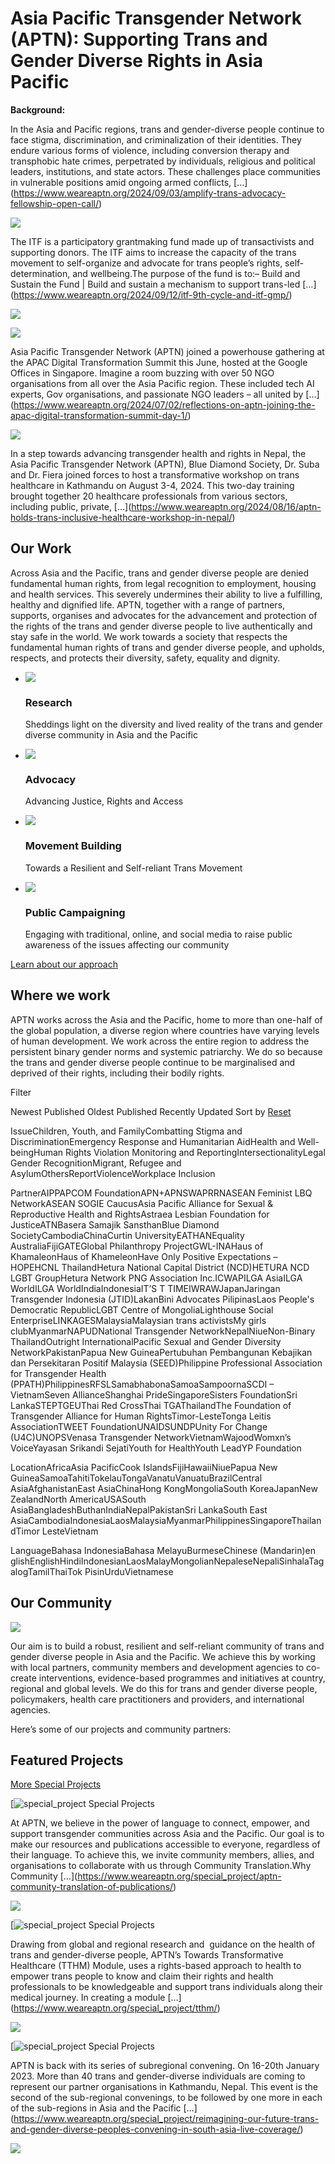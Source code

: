 # Asia Pacific Transgender Network (APTN): Supporting Trans and Gender Diverse Rights in Asia Pacific

**Background:**

In the Asia and Pacific regions, trans and gender-diverse people continue to face stigma, discrimination, and criminalization of their identities. They endure various forms of violence, including conversion therapy and transphobic hate crimes, perpetrated by individuals, religious and political leaders, institutions, and state actors. These challenges place communities in vulnerable positions amid ongoing armed conflicts, \[…](https://www.weareaptn.org/2024/09/03/amplify-trans-advocacy-fellowship-open-call/)

[![](https://i0.wp.com/www.weareaptn.org/wp-content/uploads/2024/09/ITF-9-cycle-1725011182194.jpeg?fit=800%2C800&quality=89&ssl=1)](https://www.weareaptn.org/2024/09/12/itf-9th-cycle-and-itf-gmp/)

The ITF is a participatory grantmaking fund made up of transactivists and supporting donors. The ITF aims to increase the capacity of the trans movement to self-organize and advocate for trans people’s rights, self-determination, and wellbeing.The purpose of the fund is to:– Build and Sustain the Fund | Build and sustain a mechanism to support trans-led \[…](https://www.weareaptn.org/2024/09/12/itf-9th-cycle-and-itf-gmp/)

[![](https://i0.wp.com/www.weareaptn.org/wp-content/uploads/2023/09/TTHM.gif?resize=640%2C123&ssl=1)](https://www.weareaptn.org/special_project/tthm/)

[![](https://i0.wp.com/www.weareaptn.org/wp-content/uploads/2024/07/APTN-Joins-APAC-2.png?fit=1080%2C1080&quality=80&ssl=1)](https://www.weareaptn.org/2024/07/02/reflections-on-aptn-joining-the-apac-digital-transformation-summit-day-1/)

Asia Pacific Transgender Network (APTN) joined a powerhouse gathering at the APAC Digital Transformation Summit this June, hosted at the Google Offices in Singapore. Imagine a room buzzing with over 50 NGO organisations from all over the Asia Pacific region. These included tech AI experts, Gov organisations, and passionate NGO leaders – all united by \[…](https://www.weareaptn.org/2024/07/02/reflections-on-aptn-joining-the-apac-digital-transformation-summit-day-1/)

[![](https://i0.wp.com/www.weareaptn.org/wp-content/uploads/2024/08/Towards-Transformative-Healthcare-Nepal.png?fit=1080%2C1080&quality=80&ssl=1)](https://www.weareaptn.org/2024/08/16/aptn-holds-trans-inclusive-healthcare-workshop-in-nepal/)

In a step towards advancing transgender health and rights in Nepal, the Asia Pacific Transgender Network (APTN), Blue Diamond Society, Dr. Suba and Dr. Fiera joined forces to host a transformative workshop on trans healthcare in Kathmandu on August 3-4, 2024. This two-day training brought together 20 healthcare professionals from various sectors, including public, private, \[…](https://www.weareaptn.org/2024/08/16/aptn-holds-trans-inclusive-healthcare-workshop-in-nepal/)

## Our Work

Across Asia and the Pacific, trans and gender diverse people are denied fundamental human rights, from legal recognition to employment, housing and health services. This severely undermines their ability to live a fulfilling, healthy and dignified life. APTN, together with a range of partners, supports, organises and advocates for the advancement and protection of the rights of the trans and gender diverse people to live authentically and stay safe in the world. We work towards a society that respects the fundamental human rights of trans and gender diverse people, and upholds, respects, and protects their diversity, safety, equality and dignity.

-   ![](https://www.weareaptn.org/wp-content/mu-plugins/aptn-utilities/assets/icons/research.svg)

    ### Research

    Sheddings light on the diversity and lived reality of the trans and gender diverse community in Asia and the Pacific

-   ![](https://www.weareaptn.org/wp-content/mu-plugins/aptn-utilities/assets/icons/advocacy.svg)

    ### Advocacy

    Advancing Justice, Rights and Access

-   ![](https://www.weareaptn.org/wp-content/mu-plugins/aptn-utilities/assets/icons/capacity.svg)

    ### **Movement B**uilding

    Towards a Resilient and Self-reliant Trans Movement

-   ![](https://www.weareaptn.org/wp-content/mu-plugins/aptn-utilities/assets/icons/campaigning.svg)

    ### Public Campaigning

    Engaging with traditional, online, and social media to raise public awareness of the issues affecting our community

[Learn about our approach](https://www.weareaptn.org/about/our-approach/)

## Where we work

APTN works across the Asia and the Pacific, home to more than one-half of the global population, a diverse region where countries have varying levels of human development. We work across the entire region to address the persistent binary gender norms and systemic patriarchy. We do so because the trans and gender diverse people continue to be marginalised and deprived of their rights, including their bodily rights.

Filter

Newest Published Oldest Published Recently Updated Sort by [Reset](#)

IssueChildren, Youth, and FamilyCombatting Stigma and DiscriminationEmergency Response and Humanitarian AidHealth and Well-beingHuman Rights Violation Monitoring and ReportingIntersectionalityLegal Gender RecognitionMigrant, Refugee and AsylumOthersReportViolenceWorkplace Inclusion

PartnerAIPPAPCOM FoundationAPN+APNSWAPRRNASEAN Feminist LBQ NetworkASEAN SOGIE CaucusAsia Pacific Alliance for Sexual & Reproductive Health and RightsAstraea Lesbian Foundation for JusticeATNBasera Samajik SansthanBlue Diamond SocietyCambodiaChinaCurtin UniversityEATHANEquality AustraliaFijiGATEGlobal Philanthropy ProjectGWL-INAHaus of KhamaleonHaus of KhameleonHave Only Positive Expectations – HOPEHCNL ThailandHetura National Capital District (NCD)HETURA NCD LGBT GroupHetura Network PNG Association Inc.ICWAPILGA AsiaILGA WorldILGA WorldIndiaIndonesiaIT’S T TIMEIWRAWJapanJaringan Transgender Indonesia (JTID)LakanBini Advocates PilipinasLaos People's Democratic RepublicLGBT Centre of MongoliaLighthouse Social EnterpriseLINKAGESMalaysiaMalaysian trans activistsMy girls clubMyanmarNAPUDNational Transgender NetworkNepalNiueNon-Binary ThailandOutright InternationalPacific Sexual and Gender Diversity NetworkPakistanPapua New GuineaPertubuhan Pembangunan Kebajikan dan Persekitaran Positif Malaysia (SEED)Philippine Professional Association for Transgender Health (PPATH)PhilippinesRFSLSamabhabonaSamoaSampoornaSCDI – VietnamSeven AllianceShanghai PrideSingaporeSisters FoundationSri LankaSTEPTGEUThai Red CrossThai TGAThailandThe Foundation of Transgender Alliance for Human RightsTimor-LesteTonga Leitis AssociationTWEET FoundationUNAIDSUNDPUnity For Change (U4C)UNOPSVenasa Transgender NetworkVietnamWajoodWomxn’s VoiceYayasan Srikandi SejatiYouth for HealthYouth LeadYP Foundation

LocationAfricaAsia PacificCook IslandsFijiHawaiiNiuePapua New GuineaSamoaTahitiTokelauTongaVanatuVanuatuBrazilCentral AsiaAfghanistanEast AsiaChinaHong KongMongoliaSouth KoreaJapanNew ZealandNorth AmericaUSASouth AsiaBangladeshButhanIndiaNepalPakistanSri LankaSouth East AsiaCambodiaIndonesiaLaosMalaysiaMyanmarPhilippinesSingaporeThailandTimor LesteVietnam

LanguageBahasa IndonesiaBahasa MelayuBurmeseChinese (Mandarin)en glishEnglishHindiIndonesianLaosMalayMongolianNepaleseNepaliSinhalaTagalogTamilThaiTok PisinUrduVietnamese

## Our Community

![](https://i0.wp.com/www.weareaptn.org/wp-content/uploads/2021/04/IMG_4382.jpg?resize=640%2C428&quality=89&ssl=1)

Our aim is to build a robust, resilient and self-reliant community of trans and gender diverse people in Asia and the Pacific. We achieve this by working with local partners, community members and development agencies to co-create interventions, evidence-based programmes and initiatives at country, regional and global levels. We do this for trans and gender diverse people, policymakers, health care practitioners and providers, and international agencies. 

Here’s some of our projects and community partners:

## Featured Projects

[More Special Projects](https://www.weareaptn.org/special_project/)

 [![special_project](https://www.weareaptn.org/wp-content/mu-plugins/aptn-utilities/assets/icons/special_project.svg) Special Projects

At APTN, we believe in the power of language to connect, empower, and support transgender communities across Asia and the Pacific. Our goal is to make our resources and publications accessible to everyone, regardless of their language. To achieve this, we invite community members, allies, and organisations to collaborate with us through Community Translation.Why Community \[…](https://www.weareaptn.org/special_project/aptn-community-translation-of-publications/)

![](https://i0.wp.com/www.weareaptn.org/wp-content/uploads/2024/10/We-need-translators.png?fit=1080%2C1080&quality=80&ssl=1)

 [![special_project](https://www.weareaptn.org/wp-content/mu-plugins/aptn-utilities/assets/icons/special_project.svg) Special Projects

Drawing from global and regional research and  guidance on the health of trans and gender-diverse people, APTN’s Towards Transformative Healthcare (TTHM) Module, uses a rights-based approach to health to empower trans people to know and claim their rights and health professionals to be knowledgeable and support trans individuals along their medical journey. In creating a module \[…](https://www.weareaptn.org/special_project/tthm/)

![](https://i0.wp.com/www.weareaptn.org/wp-content/uploads/2021/12/Screen-Shot-2023-03-09-at-11.37.24.png?fit=812%2C1138&quality=80&ssl=1)

 [![special_project](https://www.weareaptn.org/wp-content/mu-plugins/aptn-utilities/assets/icons/special_project.svg) Special Projects

APTN is back with its series of subregional convening. On 16-20th January 2023. More than 40 trans and gender-diverse individuals are coming to represent our partner organisations in Kathmandu, Nepal. This event is the second of the sub-regional convenings, to be followed by one more in each of the sub-regions in Asia and the Pacific \[…](https://www.weareaptn.org/special_project/reimagining-our-future-trans-and-gender-diverse-peoples-convening-in-south-asia-live-coverage/)

![](https://i0.wp.com/www.weareaptn.org/wp-content/uploads/2023/02/SA-poster.jpeg?fit=1125%2C1123&quality=89&ssl=1)
